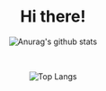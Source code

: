 <div align="center">
  <h1>
  Hi there! <br />
  </h1>
</div>

<div align="center">
  
![Anurag's github stats](https://github-readme-stats.vercel.app/api?username=SnippetSH)  

  <br />
  
![Top Langs](https://github-readme-stats.vercel.app/api/top-langs/?username=SnippetSH&layout=compact)  

</div>

<!--
**SnippetSH/SnippetSH** is a ✨ _special_ ✨ repository because its `README.md` (this file) appears on your GitHub profile.

Here are some ideas to get you started:

- 🔭 I’m currently working on ...
- 🌱 I’m currently learning ...
- 👯 I’m looking to collaborate on ...
- 🤔 I’m looking for help with ...
- 💬 Ask me about ...
- 📫 How to reach me: ...
- 😄 Pronouns: ...
- ⚡ Fun fact: ...
-->
